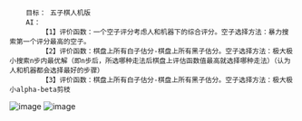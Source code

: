 		目标：	五子棋人机版
		AI：
			【1】评价函数：一个空子评分考虑人和机器下的综合评分。空子选择方法：暴力搜索第一个评分最高的空子。
			【2】评价函数：棋盘上所有白子估分-棋盘上所有黑子估分。空子选择方法：极大极小搜索n步内最优解（即n步后，所选哪种走法后棋盘上评估函数值最高就选择哪种走法）（认为人和机器都会选择最好的步骤）
			【3】评价函数：棋盘上所有白子估分-棋盘上所有黑子估分。空子选择方法：极大极小alpha-beta剪枝
![image](https://github.com/tangsancai/chess/blob/master/2.png)
![image](https://github.com/tangsancai/chess/blob/master/3.png)
